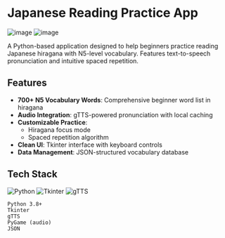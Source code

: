 # Japanese Reading Practice App

![image](https://github.com/user-attachments/assets/8c64db1b-2768-49cc-9c78-ddf04672d8f6)
![image](https://github.com/user-attachments/assets/fd9cba28-921f-42a2-a857-eec622be654c)



A Python-based application designed to help beginners practice reading Japanese hiragana with N5-level vocabulary. Features text-to-speech pronunciation and intuitive spaced repetition.

## Features

- **700+ N5 Vocabulary Words**: Comprehensive beginner word list in hiragana
- **Audio Integration**: gTTS-powered pronunciation with local caching
- **Customizable Practice**:
  - Hiragana focus mode
  - Spaced repetition algorithm
- **Clean UI**: Tkinter interface with keyboard controls
- **Data Management**: JSON-structured vocabulary database

## Tech Stack

![Python](https://img.shields.io/badge/Python-3.8+-blue?logo=python)
![Tkinter](https://img.shields.io/badge/GUI-Tkinter-green)
![gTTS](https://img.shields.io/badge/TTS-gTTS-red)

```plaintext
Python 3.8+
Tkinter
gTTS
PyGame (audio)
JSON
